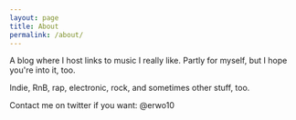 ```yaml
---
layout: page
title: About
permalink: /about/
---
```


A blog where I host links to music I really like. Partly for myself, but I hope you're into it, too. 

Indie, RnB, rap, electronic, rock, and sometimes other stuff, too.

Contact me on twitter if you want: @erwo10
